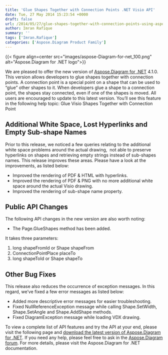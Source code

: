 ```yaml
---
title: 'Glue Shapes Together with Connection Points .NET Visio API'
date: Tue, 27 May 2014 15:23:54 +0000
draft: false
url: /2014/05/27/glue-shapes-together-with-connection-points-using-aspose.diagram-for-.net-4.1.0/
author: Imran Rafique
summary: ''
tags: ['Imran.Rafique']
categories: ['Aspose.Diagram Product Family']
---
```




{{< figure align=center src="images/aspose-Diagram-for-net_100.png" alt="Aspose.Diagram for .NET logo">}}


We are pleased to offer the new version of [Aspose.Diagram for .NET][1] 4.1.0. This version allows developers to glue shapes together with connection points. A connection point is a special point on a shape that can be used to “glue” other shapes to it. When developers glue a shape to a connection point, the shapes stay connected, even if one of the shapes is moved. All users are encouraged to update to this latest version. You’ll see this feature in the following help topic: Glue Visio Shapes Together with Connection Point

## Additional White Space, Lost Hyperlinks and Empty Sub-shape Names

Prior to this release, we noticed a few queries relating to the additional white space problems around the actual drawing,  not able to preserve hyperlinks on shapes and retrieving empty strings instead of sub-shapes names. This release improves these areas. Please have a look at the improvements, as listed below:

*   Improved the rendering of PDF & HTML with hyperlinks.
*   Improved the rendering of PDF & PNG with no more additional white space around the actual Visio drawing.
*   Improved the rendering of sub-shape name property.

## Public API Changes

The following API changes in the new version are also worth noting:

*   The Page.GlueShapes method has been added.

It takes three parameters:

1.  long shapeFromId or Shape shapeFrom
2.  ConnectionPointPlace placeTo
3.  long shapeToId or Shape shapeTo

## Other Bug Fixes

This release also reduces the occurrence of exception messages. In this regard, we’ve fixed a few error messages as listed below:

*   Added more descriptive error messages for easier troubleshooting.
*   Fixed NullReferenceException message while calling Shape.SetWidth, Shape.SetAngle and Shape.AddShape methods.
*   Fixed DiagramException message while loading VDX drawing.

To view a complete list of API features and try the API at your end, please visit the following page and [download the latest version of Aspose.Diagram for .NET][2]. If you need any help, please feel free to ask in the [Aspose.Diagram forum][3]. For more details, please visit the Aspose.Diagram for .NET documentation.




[1]: https://products.aspose.com/diagram/net
[2]: https://downloads.aspose.com/diagram/net
[3]: http://forum.aspose.com





